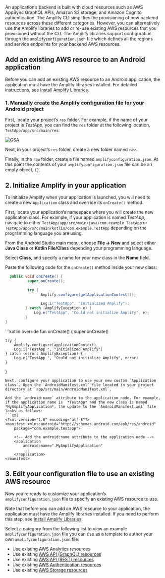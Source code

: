 An application’s backend is built with cloud resources such as AWS AppSync GraphQL APIs, Amazon S3 storage, and Amazon Cognito authentication. The Amplify CLI simplifies the provisioning of new backend resources across these different categories. However, you can alternatively use the Amplify libraries to add or re-use existing AWS resources that you provisioned without the CLI. The Amplify libraries support configuration through the `amplifyconfiguration.json` file which defines all the regions and service endpoints for your backend AWS resources. 

## Add an existing AWS resource to an Android application

Before you can add an existing AWS resource to an Android application, the application must have the Amplify libraries installed. For detailed instructions, see [Install Amplify Libraries](~/lib/project-setup/fragments/android/create-application/20_gradle.md).

### 1. Manually create the Amplify configuration file for your Android project

First, locate your project’s `res` folder. For example, if the name of your project is *TestApp*, you can find the `res` folder at the following location, `TestApp/app/src/main/res`:

![GSA](~/images/project-setup/2_useExistingResources.png)

Next, in your project’s `res` folder, create a new folder named `raw`. 

Finally, in the `raw` folder, create a file named `amplifyconfiguration.json`. At this point the contents of your `amplifyconfiguration.json` file can be an empty object, `{}`.

## 2. Initialize Amplify in your application
To initialize Amplify when your application is launched, you will need to create a new `Application` class and override its `onCreate()` method.

First, locate your application’s namespace where you will create the new application class. For example, if your application is named *TestApp*, navigate to either `TestApp/app/src/main/java/com.example.TestApp` or `TestApp/app/src/main/kotlin/com.example.TestApp` depending on the programming language you are using.

From the Android Studio main menu, choose **File -> New** and select either **Java Class** or **Kotlin File/Class** depending your programming language.

Select **Class**, and specify a name for your new class in the **Name** field. 

Paste the following code for the `onCreate()` method inside your new class:
<amplify-block-switcher>
<amplify-block name="Java">
```java
  public void onCreate() {
          super.onCreate();

          try {
                Amplify.configure(getApplicationContext());

                Log.i("TestApp", "Initialized Amplify");
         } catch (AmplifyException e) {
             Log.e("TestApp", "Could not initialize Amplify", e);
         }
}
```
<amplify-block name="Kotlin">
```kotlin
override fun onCreate() {
    super.onCreate()

    try {
        Amplify.configure(applicationContext)
        Log.i("TestApp ", "Initialized Amplify")
    } catch (error: AmplifyException) {
        Log.e("TestApp ", "Could not initialize Amplify", error)
    }
}
```
Next, configure your application to use your new custom `Application class`. Open the `AndroidManifest.xml` file located in your project directory at `app/src/main/AndroidManifest.xml`.

Add the `android:name` attribute to the application node. For example, if the application name is  *TestApp* and the new class is named *MyAmplifyApplication*, the update to the `AndroidManifest.xml` file looks as follows:
```xml
<?xml version="1.0" encoding="utf-8"?>
<manifest xmlns:android="http://schemas.android.com/apk/res/android"
    package="com.example.testapp">

    <!-- Add the android:name attribute to the application node -->
    <application
        android:name=".MyAmplifyApplication"
        ...
    </application>
</manifest>
```

## 3. Edit your configuration file to use an existing AWS resource

Now you’re ready to customize your application’s `amplifyconfiguration.json`  file to specify an existing AWS resource to use. 

Note that before you can add an AWS resource to your application, the application must have the Amplify libraries installed. If you need to perform this step, see [Install Amplify Libraries](~/lib/project-setup/fragments/android/create-application/20_gradle.md).

Select a category from the following list to view an example `amplifyconfiguration.json` file you can use as a template to author your own `amplifyconfiguration.json` file:

* Use existing [AWS Analytics resources](~/lib/analytics/existing-resources.md)
* Use existing [AWS API (GraphQL) resources](~/lib/graphqlapi/existing-resources.md)
* Use existing [AWS API (REST) resources](~/lib/restapi/existing-resources.md)
* Use existing [AWS Authentication resources](~/lib/auth/existing-resources.md)
* Use existing [AWS Storage resources](~/lib/storage/existing-resources.md)